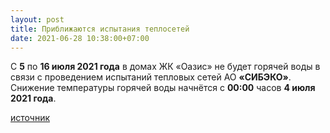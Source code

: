 ```yaml
---
layout: post
title: Приближаются испытания теплосетей
date: 2021-06-28 10:38:00+07:00
---
```


С **5** по **16 июля 2021 года** в домах ЖК «Оазис» не будет горячей воды в связи с проведением испытаний тепловых сетей АО **«СИБЭКО»**. Снижение температуры горячей воды начнётся с **00:00** часов **4 июля 2021 года**.

[источник](http://greencity54.ru/press/oazis54/1158/)
